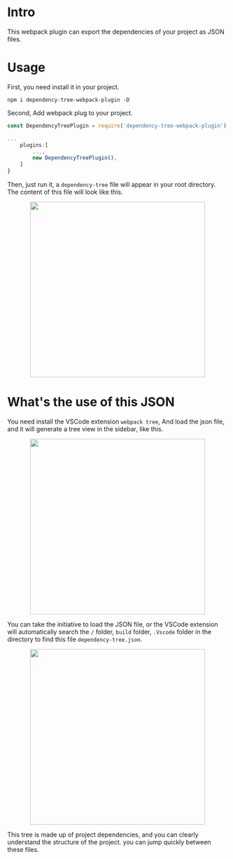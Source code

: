 # Intro
This webpack plugin can export the dependencies of your project as JSON files.

# Usage
First, you need install it in your project.
```
npm i dependency-tree-webpack-plugin -D
```

Second, Add webpack plug to your project.
``` javascript
const DependencyTreePlugin = require('dependency-tree-webpack-plugin').default;

...
    plugins:[
        ...,
        new DependencyTreePlugin(),
    ]
}
```

Then, just run it, a `dependency-tree` file will appear in your root directory. The content of this file will look like this.

<div align=center><img width="400" src="https://github.com/uoau/dependency-tree-webpack-plugin/blob/master/readme-img/1.png?raw=true"/></div>

# What's the use of this JSON
You need install the VSCode extension `webpack tree`, And load the json file, and it will generate a tree view in the sidebar, like this.

<div align=center><img width="400" src="https://github.com/uoau/dependency-tree-webpack-plugin/blob/master/readme-img/3.png?raw=true"/></div>

You can take the initiative to load the JSON file, or the  VSCode extension will automatically search the `/` folder, `build` folder, `.Vscode` folder in the directory to find this file `dependency-tree.json`. 

<div align=center><img width="400" src="https://github.com/uoau/dependency-tree-webpack-plugin/blob/master/readme-img/2.png?raw=true"/></div>

This tree is made up of project dependencies, and you can clearly understand the structure of the project. you can jump quickly between these files.